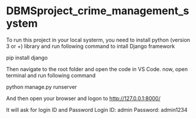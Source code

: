 # DBMSproject_crime_management_system
To run this project in your local systerm, you need to install python (version 3 or +) library and run following command to intall Django framework

pip install django

Then navigate to the root folder and open the code in VS Code. 
now, open terminal and run following command

python manage.py runserver

And then open your browser and logon to http://127.0.0.1:8000/

It will ask for login ID and Password 
Login ID: admin Password: admin1234
